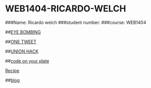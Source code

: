 # WEB1404-RICARDO-WELCH

###Name: Ricardo welch
###student number: 
###course: WEB1404




##[EYE BOMBING](https://github.com/TresFriends/EyeBombing)



##[ONE TWEET](https://github.com/Dirtyart1/one-tweet-research)



##[UNION HACK](https://github.com/Mhossain360/FLAG-3/blob/master/Presentation.md)



##[code on your plate](https://github.com/Dirtyart1/WEB14103-Ricardo-Welch)


[Recipe](https://thimbleprojects.org/dirtyart1/145118)


##[blog](http://fourthfloor.raveweb.net/rwelch/)
